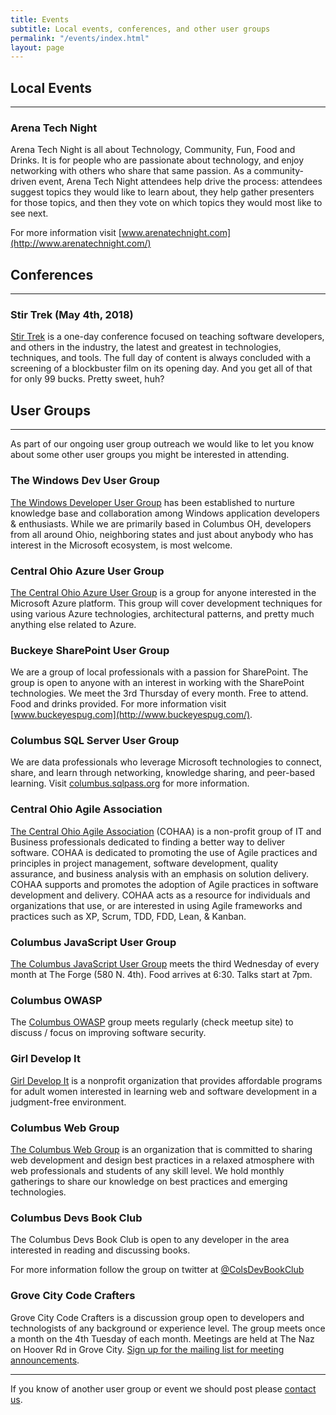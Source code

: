 ```yaml
---
title: Events
subtitle: Local events, conferences, and other user groups
permalink: "/events/index.html"
layout: page
---
```


## <i class="fa fa-calendar" aria-hidden="true"></i> Local Events
---------------------------------------

### Arena Tech Night
Arena Tech Night is all about Technology, Community, Fun, Food and Drinks.  It is for people who are passionate about technology, and enjoy networking with others who share that same passion.  As a community-driven event, Arena Tech Night attendees help drive the process: attendees suggest topics they would like to learn about, they help gather presenters for those topics, and then they vote on which topics they would most like to see next.

For more information visit [www.arenatechnight.com](http://www.arenatechnight.com/)

## <i class="fa fa-id-badge" aria-hidden="true"></i> Conferences
---------------------------------------

### Stir Trek (May 4th, 2018)
[Stir Trek](https://www.stirtrek.com/) is a one-day conference focused on teaching software developers, and others in the industry, the latest and greatest in technologies, techniques, and tools. The full day of content is always concluded with a screening of a blockbuster film on its opening day. And you get all of that for only 99 bucks. Pretty sweet, huh? 

## <i class="fa fa-users" aria-hidden="true"></i> User Groups 
---------------------------------------

As part of our ongoing user group outreach we would like to let you know about some other user groups you might be interested in attending.

### The Windows Dev User Group
[The Windows Developer User Group](https://thewindowsdeveloperusergroup.com/) has been established to nurture knowledge base and collaboration among Windows application developers & enthusiasts. While we are primarily based in Columbus OH, developers from all around Ohio, neighboring states and just about anybody who has interest in the Microsoft ecosystem, is most welcome.

### Central Ohio Azure User Group
[The Central Ohio Azure User Group](http://coazure.azurewebsites.net/) is a group for anyone interested in the Microsoft Azure platform. This group will cover development techniques for using various Azure technologies, architectural patterns, and pretty much anything else related to Azure.

### Buckeye SharePoint User Group
We are a group of local professionals with a passion for SharePoint. The group is open to anyone with an interest in working with the SharePoint technologies. We meet the 3rd Thursday of every month.  Free to attend.  Food and drinks provided.​ For more information visit [www.buckeyespug.com](http://www.buckeyespug.com/).

### Columbus SQL Server User Group
We are data professionals who leverage Microsoft technologies to connect, share, and learn through networking, knowledge sharing, and peer-based learning. Visit [columbus.sqlpass.org](http://columbus.sqlpass.org/) for more information.

### Central Ohio Agile Association
[The Central Ohio Agile Association](http://www.cohaa.org/) (COHAA) is a non-profit group of IT and Business professionals dedicated to finding a better way to deliver software. COHAA is dedicated to promoting the use of Agile practices and principles in project management, software development, quality assurance, and business analysis with an emphasis on solution delivery. COHAA supports and promotes the adoption of Agile practices in software development and delivery. COHAA acts as a resource for individuals and organizations that use, or are interested in using Agile frameworks and practices such as XP, Scrum, TDD, FDD, Lean, & Kanban.

### Columbus JavaScript User Group
[The Columbus JavaScript User Group](https://cbusjs.github.io/) meets the third Wednesday of every month at The Forge (580 N. 4th). Food arrives at 6:30. Talks start at 7pm.

### Columbus OWASP
The [Columbus OWASP](https://www.meetup.com/Columbus-OWASP/) group meets regularly (check meetup site) to discuss / focus
on improving software security.

### Girl Develop It
[Girl Develop It](https://www.girldevelopit.com/chapters/columbus) is a nonprofit organization that provides affordable programs for adult women interested in learning web and software development in a judgment-free environment.

### Columbus Web Group
[The Columbus Web Group](https://www.meetup.com/Columbus-Web-Group/) is an organization that is committed to sharing web development and design best practices in a relaxed atmosphere with web professionals and students of any skill level. We hold monthly gatherings to share our knowledge on best practices and emerging technologies.

### Columbus Devs Book Club

The Columbus Devs Book Club is open to any developer in the area interested in reading and discussing books.

For more information follow the group on twitter at [@ColsDevBookClub](https://twitter.com/ColsDevBookClub)

### Grove City Code Crafters

Grove City Code Crafters is a discussion group open to developers and technologists of any background or experience level. The group meets once a month on the 4th Tuesday of each month. Meetings are held at The Naz on Hoover Rd in Grove City. [Sign up for the mailing list for meeting announcements](http://eepurl.com/bcz9Uf).

---------------------------------------


If you know of another user group or event we should post please [contact us](/about/#contact).
